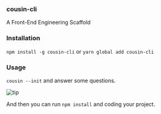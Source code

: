 ### cousin-cli

A Front-End  Engineering Scaffold



### Installation

`npm install -g cousin-cli` or `yarn global add cousin-cli`



### Usage

`cousin --init` and answer some questions. 

![tip](https://raw.githubusercontent.com/abcrun/cousin/master/assets/tip.png)

And then you can run `npm install` and coding your project.

